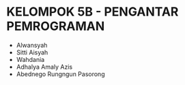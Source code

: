 # KELOMPOK 5B - PENGANTAR PEMROGRAMAN
- Alwansyah
- Sitti Aisyah
- Wahdania
- Adhalya Amaly Azis
- Abednego Rungngun Pasorong
